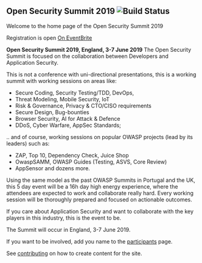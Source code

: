 ## Open Security Summit 2019 ![Build Status](https://codebuild.us-east-1.amazonaws.com/badges?uuid=eyJlbmNyeXB0ZWREYXRhIjoiRkN4c0l4MWcrNE0wUk9NcjhsWkZidHVSM3lVR0ZkU0srSUtmcE1hcXpxTnRtUEg0ZFZ3UmxLT1lNSGxWdERCdXBhWVk4a2NVenVWK1hvc0R6TmhidmM4PSIsIml2UGFyYW1ldGVyU3BlYyI6IjN5eU81L1BLd1RUTGYrT2IiLCJtYXRlcmlhbFNldFNlcmlhbCI6MX0%3D&branch=master)

Welcome to the home page of the Open Security Summit 2019

Registration is open [On EventBrite](https://eventbrite.be/tickets-external?eid=39825671656&ref=etckt) 

**Open Security Summit 2019, England, 3-7 June 2019**
The Open Security Summit is focused on the collaboration between Developers and Application Security.

This is not a conference with uni-directional presentations, this is a working summit with working sessions on areas like:
* Secure Coding, Security Testing/TDD, DevOps,
* Threat Modeling, Mobile Security, IoT
* Risk & Governance, Privacy & CTO/CISO requirements
* Secure Design, Bug-bounties
* Browser Security, AI for Attack & Defence
* DDoS, Cyber Warfare, AppSec Standards; 

.. and of course, working sessions on popular OWASP projects (lead by its leaders) such as:
* ZAP, Top 10, Dependency Check, Juice Shop
* OwaspSAMM, OWASP Guides (Testing, ASVS, Core Review)
* AppSensor and dozens more.

Using the same model as the past OWASP Summits in Portugal and the UK, this 5 day event will be a 16h day high energy experience, where the attendees are expected to work and collaborate really hard. Every working session will be thoroughly prepared and focused on actionable outcomes.


If you care about Application Security and want to collaborate with the key players in this industry, this is the event to be.

The Summit will occur in England, 3-7 June 2019.

If you want to be involved, add you name to the [participants](content/participant) page.

See [contributing](CONTRIBUTING.md) on how to create content for the site.
